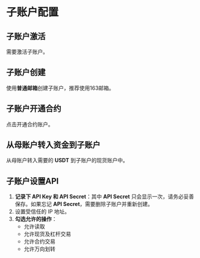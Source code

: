# 子账户配置

## 子账户激活

需要激活子账户。

## 子账户创建

使用**普通邮箱**创建子账户，推荐使用163邮箱。

## 子账户开通合约

点击开通合约账户。

## 从母账户转入资金到子账户

从母账户转入需要的 **USDT** 到子账户的现货账户中。

## 子账户设置API

1. **记录下 API Key 和 API Secret**：其中 **API Secret** 只会显示一次，请务必妥善保存。如果忘记 **API Secret**，需要删除子账户并重新创建。
2. 设置受信任的 IP 地址。
3. **勾选允许的操作**：
   - 允许读取
   - 允许现货及杠杆交易
   - 允许合约交易
   - 允许万向划转
